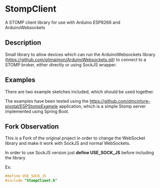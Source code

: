 # StompClient
A STOMP client library for use with Arduino ESP8266 and ArduinoWebsockets

## Description
Small library to allow devices which can run the ArduinoWebsockets library (https://github.com/gilmaimon/ArduinoWebsockets.git) to 
connect to a STOMP broker, either directly or using SockJS wrapper.

## Examples
There are two example sketches included, which should be used together.

The examples have been tested using the https://github.com/dmcintyre-pivotal/ESPStompExample application, which is a simple Stomp server implemented using Spring Boot.


## Fork Observation
This is a Fork of the original project in order to change the WebSocket library and make it work with SockJS and normal 
WebSockets.

In order to use SockJS version just **define USE_SOCK_JS** before including the library

Ex:
```cpp
#define USE_SOCK_JS  
#include "StompClient.h"
```

